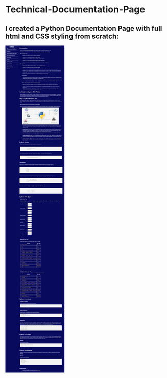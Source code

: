 # Technical-Documentation-Page

## I created a Python Documentation Page with full html and CSS styling from scratch:

![python](./ppython.png)